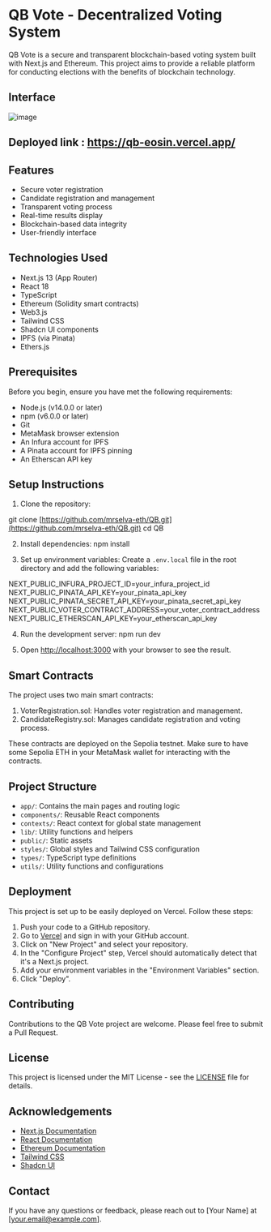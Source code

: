 # QB Vote - Decentralized Voting System

QB Vote is a secure and transparent blockchain-based voting system built with Next.js and Ethereum. This project aims to provide a reliable platform for conducting elections with the benefits of blockchain technology.

## Interface 

![image](https://github.com/user-attachments/assets/6d547766-d7ba-4962-b9b3-17c25e38cb07)

## Deployed link : https://qb-eosin.vercel.app/

## Features

- Secure voter registration
- Candidate registration and management
- Transparent voting process
- Real-time results display
- Blockchain-based data integrity
- User-friendly interface

## Technologies Used

- Next.js 13 (App Router)
- React 18
- TypeScript
- Ethereum (Solidity smart contracts)
- Web3.js
- Tailwind CSS
- Shadcn UI components
- IPFS (via Pinata)
- Ethers.js

## Prerequisites

Before you begin, ensure you have met the following requirements:

- Node.js (v14.0.0 or later)
- npm (v6.0.0 or later)
- Git
- MetaMask browser extension
- An Infura account for IPFS
- A Pinata account for IPFS pinning
- An Etherscan API key

## Setup Instructions

1. Clone the repository:

git clone [https://github.com/mrselva-eth/QB.git](https://github.com/mrselva-eth/QB.git)
cd QB

2. Install dependencies:
npm install


3. Set up environment variables:
Create a `.env.local` file in the root directory and add the following variables:

NEXT_PUBLIC_INFURA_PROJECT_ID=your_infura_project_id
NEXT_PUBLIC_PINATA_API_KEY=your_pinata_api_key
NEXT_PUBLIC_PINATA_SECRET_API_KEY=your_pinata_secret_api_key
NEXT_PUBLIC_VOTER_CONTRACT_ADDRESS=your_voter_contract_address
NEXT_PUBLIC_ETHERSCAN_API_KEY=your_etherscan_api_key


4. Run the development server:
npm run dev


5. Open [http://localhost:3000](http://localhost:3000) with your browser to see the result.

## Smart Contracts

The project uses two main smart contracts:

1. VoterRegistration.sol: Handles voter registration and management.
2. CandidateRegistry.sol: Manages candidate registration and voting process.

These contracts are deployed on the Sepolia testnet. Make sure to have some Sepolia ETH in your MetaMask wallet for interacting with the contracts.

## Project Structure

- `app/`: Contains the main pages and routing logic
- `components/`: Reusable React components
- `contexts/`: React context for global state management
- `lib/`: Utility functions and helpers
- `public/`: Static assets
- `styles/`: Global styles and Tailwind CSS configuration
- `types/`: TypeScript type definitions
- `utils/`: Utility functions and configurations

## Deployment

This project is set up to be easily deployed on Vercel. Follow these steps:

1. Push your code to a GitHub repository.
2. Go to [Vercel](https://vercel.com/) and sign in with your GitHub account.
3. Click on "New Project" and select your repository.
4. In the "Configure Project" step, Vercel should automatically detect that it's a Next.js project.
5. Add your environment variables in the "Environment Variables" section.
6. Click "Deploy".

## Contributing

Contributions to the QB Vote project are welcome. Please feel free to submit a Pull Request.

## License

This project is licensed under the MIT License - see the [LICENSE](LICENSE) file for details.

## Acknowledgements

- [Next.js Documentation](https://nextjs.org/docs)
- [React Documentation](https://reactjs.org/docs)
- [Ethereum Documentation](https://ethereum.org/en/developers/docs/)
- [Tailwind CSS](https://tailwindcss.com/docs)
- [Shadcn UI](https://ui.shadcn.com/)

## Contact

If you have any questions or feedback, please reach out to [Your Name] at [your.email@example.com].
